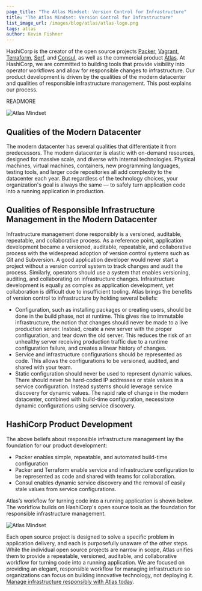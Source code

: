 ```yaml
---
page_title: "The Atlas Mindset: Version Control for Infrastructure"
title: "The Atlas Mindset: Version Control for Infrastructure"
list_image_url: /images/blog/atlas/atlas-logo.png
tags: atlas
author: Kevin Fishner
---
```


HashiCorp is the creator of the open source projects [Packer](https://packer.io/?utm_source=blog&utm_campaign=AtlasMindset), [Vagrant](https://www.vagrantup.com/?utm_source=blog&utm_campaign=AtlasMindset), [Terraform](https://terraform.io/?utm_source=blog&utm_campaign=AtlasMindset), [Serf](https://serfdom.io/?utm_source=blog&utm_campaign=AtlasMindset), and [Consul](https://consul.io/?utm_source=blog&utm_campaign=AtlasMindset), as well as the commercial product [Atlas](https://atlas.hashicorp.com/?utm_source=blog&utm_campaign=AtlasMindset). At HashiCorp, we are committed to building tools that provide visibility into operator workflows and allow for responsible changes to infrastructure. Our product development is driven by the qualities of the modern datacenter and qualities of responsible infrastructure management. This post explains our process.

READMORE

![Atlas Mindset](/images/blog/atlas-mindset/atlas-mindset.png)

## Qualities of the Modern Datacenter
The modern datacenter has several qualities that differentiate it from predecessors. The modern datacenter is elastic with on-demand resources, designed for massive scale, and diverse with internal technologies.  Physical machines, virtual machines, containers, new programming languages, testing tools, and larger code repositories all add complexity to the datacenter each year. But regardless of the technology choices, your organization's goal is always the same — to safely turn application code into a running application in production.

## Qualities of Responsible Infrastructure Management in the Modern Datacenter
Infrastructure management done responsibly is a versioned, auditable, repeatable, and collaborative process. As a reference point, application development became a versioned, auditable, repeatable, and collaborative process with the widespread adoption of version control systems such as Git and Subversion. A good application developer would never start a project without a version control system to track changes and audit the process. Similarly, operators should use a system that enables versioning, auditing, and collaborating on infrastructure changes. Infrastructure development is equally as complex as application development, yet collaboration is difficult due to insufficient tooling. Atlas brings the benefits of version control to infrastructure by holding several beliefs:

* Configuration, such as installing packages or creating users, should be done in the build phase, not at runtime. This gives rise to immutable infrastructure, the notion that changes should never be made to a live production server. Instead, create a new server with the proper configuration, and tear down the old server. This reduces the risk of an unhealthy server receiving production traffic due to a runtime configuration failure, and creates a linear history of changes.
* Service and infrastructure configurations should be represented as code. This allows the configurations to be versioned, audited, and shared with your team.
* Static configuration should never be used to represent dynamic values. There should never be hard-coded IP addresses or stale values in a service configuration. Instead systems should leverage service discovery for dynamic values. The rapid rate of change in the modern datacenter, combined with build-time configuration, necessitate dynamic configurations using service discovery.

## HashiCorp Product Development
The above beliefs about responsible infrastructure management lay the foundation for our product development:

* Packer enables simple, repeatable, and automated build-time configuration
* Packer and Terraform enable service and infrastructure configuration to be represented as code and shared with teams for collaboration.
* Consul enables dynamic service discovery and the removal of easily stale values from service configurations.

Atlas’s workflow for turning code into a running application is shown below. The workflow builds on HashiCorp's open source tools as the foundation for responsible infrastructure management.

![Atlas Mindset](/images/blog/atlas-mindset/atlas-workflow.png)

Each open source project is designed to solve a specific problem in application delivery, and each is purposefully unaware of the other steps. While the individual open source projects are narrow in scope, Atlas unifies them to provide a repeatable, versioned, auditable, and collaborative workflow for turning code into a running application. We are focused on providing an elegant, responsible workflow for managing infrastructure so organizations can focus on building innovative technology, not deploying it. [Manage infrastructure responsibly with Atlas today](https://atlas.hashicorp.com/?utm_source=blog&utm_campaign=AtlasMindset1).
